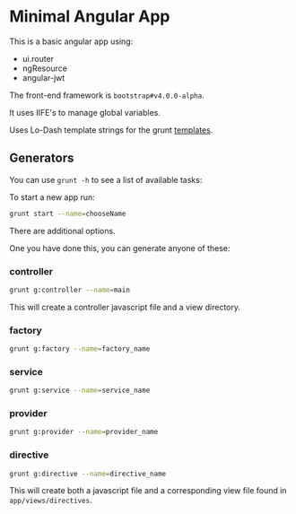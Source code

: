 Minimal Angular App
===================

This is a basic angular app using:

- ui.router
- ngResource
- angular-jwt

The front-end framework is `bootstrap#v4.0.0-alpha`.

It uses IIFE's to manage global variables.

Uses Lo-Dash template strings for the grunt [templates](https://lodash.com/docs#template).

## Generators

You can use `grunt -h` to see a list of available tasks:

To start a new app run:

```bash
grunt start --name=chooseName
```

There are additional options.

One you have done this, you can generate anyone of these:

### controller

```bash
grunt g:controller --name=main
```

This will create a controller javascript file and a view directory.

### factory

```bash
grunt g:factory --name=factory_name
```

### service

```bash
grunt g:service --name=service_name
```

### provider

```bash
grunt g:provider --name=provider_name
```

### directive

```bash
grunt g:directive --name=directive_name
```

This will create both a javascript file and a corresponding view file found in `app/views/directives`.

